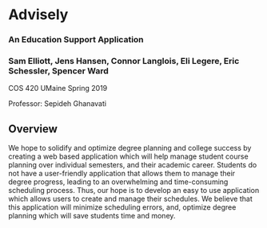 # Advisely
### An Education Support Application

### Sam Elliott, Jens Hansen, Connor Langlois, Eli Legere, Eric Schessler, Spencer Ward

COS 420 UMaine Spring 2019

Professor: Sepideh Ghanavati


## Overview
We hope to solidify and optimize degree planning and college success by creating a web based application which will help manage student course planning over individual semesters, and their academic career. Students do not have a user-friendly application that allows them to manage their degree progress, leading to an overwhelming and time-consuming scheduling process. Thus, our hope is to develop an easy to use application which allows users to create and manage their schedules. We believe that this application will minimize scheduling errors, and, optimize degree planning which will save students time and money.
